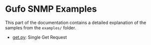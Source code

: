 # Gufo SNMP Examples

This part of the documentation contains a detailed
explanation of the samples from the `examples/` folder.

* [get.py](get.md): Single Get Request
